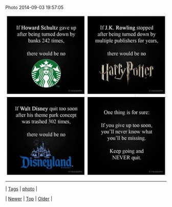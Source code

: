 <!--
title: Photo 2014-09-03 19
date: 2020-06-28T15:27:00.381Z
tags: photo
-->


Photo 2014-09-03 19:57:05

![](96559963999-0.jpg)

<!--BOTTOM-POST-NAVIGATION-->
---

| [Tags](tags.md) | [photo](tag-photo.md) |

| [Newer](96559198829.md) | [Top](index.md) | [Older](96640487727.md) |